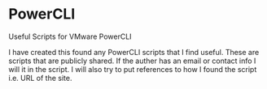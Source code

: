 # PowerCLI
Useful Scripts for VMware PowerCLI

I have created this found any PowerCLI scripts that I find useful.  These are scripts that are publicly shared. If the auther has an email or contact info I will it in the script. I will also try to put references to how I found the script i.e. URL of the site.
